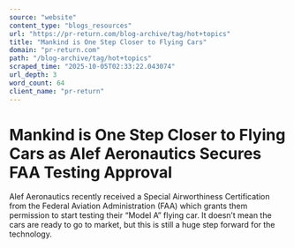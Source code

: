 ```yaml
---
source: "website"
content_type: "blogs_resources"
url: "https://pr-return.com/blog-archive/tag/hot+topics"
title: "Mankind is One Step Closer to Flying Cars"
domain: "pr-return.com"
path: "/blog-archive/tag/hot+topics"
scraped_time: "2025-10-05T02:33:22.043074"
url_depth: 3
word_count: 64
client_name: "pr-return"
---
```


# Mankind is One Step Closer to Flying Cars as Alef Aeronautics Secures FAA Testing Approval

Alef Aeronautics recently received a Special Airworthiness Certification from the Federal Aviation Administration (FAA) which grants them permission to start testing their “Model A” flying car. It doesn’t mean the cars are ready to go to market, but this is still a huge step forward for the technology.